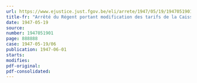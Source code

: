 ```yaml
---
url: https://www.ejustice.just.fgov.be/eli/arrete/1947/05/19/1947051901/justel
title-fr: "Arrêté du Régent portant modification des tarifs de la Caisse de retraite"
date: 1947-05-19
source:
number: 1947051901
page: 888888
case: 1947-05-19/06
publication: 1947-06-01
starts:
modifies:
pdf-original:
pdf-consolidated:
---
```


